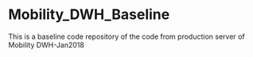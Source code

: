 # Mobility_DWH_Baseline
This is a baseline code repository of the code from production server of Mobility DWH-Jan2018

